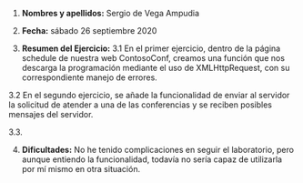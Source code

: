 1. **Nombres y apellidos:** Sergio de Vega Ampudia

2. **Fecha:** sábado 26 septiembre 2020

3. **Resumen del Ejercicio:** 
3.1 En el primer ejercicio, dentro de la página schedule de nuestra web ContosoConf, creamos una función que nos descarga la programación mediante el uso de XMLHttpRequest, con su correspondiente manejo de errores.

3.2 En el segundo ejercicio, se añade la funcionalidad de enviar al servidor la solicitud de atender a una de las conferencias y se reciben posibles mensajes del servidor.

3.3. 

4. **Dificultades:** No he tenido complicaciones en seguir el laboratorio, pero aunque entiendo la funcionalidad, todavía no sería capaz de utilizarla por mí mismo en otra situación.

   
